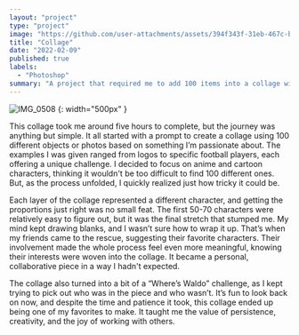 ```yaml
---
layout: "project"
type: "project"
image: "https://github.com/user-attachments/assets/394f343f-31eb-467c-b0f3-469b3325bf1f"
title: "Collage"
date: "2022-02-09"
published: true
labels:
  - "Photoshop"
summary: "A project that required me to add 100 items into a collage with a specific theme."
---
```


![IMG_0508](https://github.com/user-attachments/assets/80082a9f-d65f-4bee-a158-d4d689a3bd49) {: width="500px" }

This collage took me around five hours to complete, but the journey was anything but simple. It all started with a prompt to create a collage using 100 different objects or photos based on something I’m passionate about. The examples I was given ranged from logos to specific football players, each offering a unique challenge. I decided to focus on anime and cartoon characters, thinking it wouldn't be too difficult to find 100 different ones. But, as the process unfolded, I quickly realized just how tricky it could be.

Each layer of the collage represented a different character, and getting the proportions just right was no small feat. The first 50-70 characters were relatively easy to figure out, but it was the final stretch that stumped me. My mind kept drawing blanks, and I wasn’t sure how to wrap it up. That’s when my friends came to the rescue, suggesting their favorite characters. Their involvement made the whole process feel even more meaningful, knowing their interests were woven into the collage. It became a personal, collaborative piece in a way I hadn't expected.

The collage also turned into a bit of a “Where’s Waldo” challenge, as I kept trying to pick out who was in the piece and who wasn’t. It’s fun to look back on now, and despite the time and patience it took, this collage ended up being one of my favorites to make. It taught me the value of persistence, creativity, and the joy of working with others.

